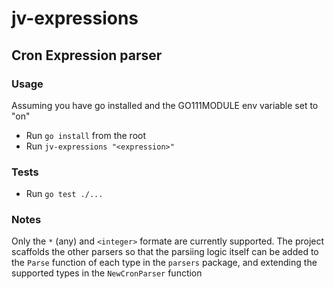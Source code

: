 # jv-expressions

## Cron Expression parser

### Usage

Assuming you have go installed and the GO111MODULE env variable set to "on"

- Run `go install` from the root
- Run `jv-expressions "<expression>"`

### Tests

- Run `go test ./...`

### Notes

Only the `*` (any) and `<integer>` formate are currently supported. The project scaffolds the other parsers so that the parsiing logic itself can be added to the `Parse` function of each type in the `parsers` package, and extending the supported types in the `NewCronParser` function

